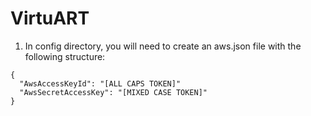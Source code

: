 # VirtuART

1. In config directory, you will need to create an aws.json file with the following structure:
```
{
  "AwsAccessKeyId": "[ALL CAPS TOKEN]"
  "AwsSecretAccessKey": "[MIXED CASE TOKEN]"
}
```